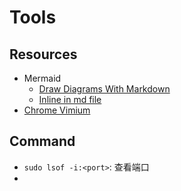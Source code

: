 # Tools
## Resources
- Mermaid
    - [Draw Diagrams With Markdown](https://support.typora.io/Draw-Diagrams-With-Markdown/)
    - [Inline in md file](https://mermaidjs.github.io/)
- [Chrome Vimium](./chrome-vimium.md)

## Command

- `sudo lsof -i:<port>`: 查看端口
- 

